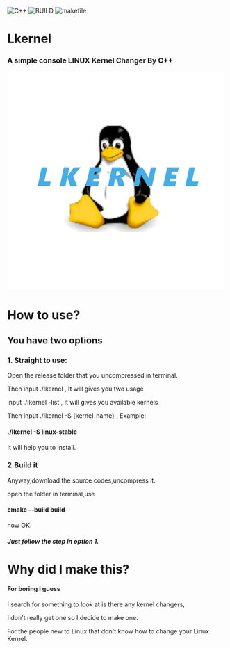 ![C++](https://img.shields.io/badge/C++-green.svg)      ![BUILD](https://img.shields.io/badge/BUILD-0.2alpha-orange.svg)    ![makefile](https://img.shields.io/badge/Makefile-purple.svg) 
# Lkernel
### A simple console LINUX Kernel Changer By C++

![image](lkernel.png)

# How to use?
## You have two options
### 1. Straight to use:
Open the release folder that you uncompressed in terminal.

Then input ./lkernel , It will gives you two usage

input ./lkernel -list , It will gives you available kernels

Then input ./lkernel -S {kernel-name} , Example: 

#### ./lkernel -S linux-stable

It will help you to install.

### 2.Build it

Anyway,download the source codes,uncompress it.

open the folder in terminal,use

#### cmake --build build

now OK.

##### Just follow the step in option 1.

# Why did I make this?

#### For boring I guess

I search for something to look at is there any kernel changers,

I don't really get one so I decide to make one.

For the people new to Linux that don't know how to change your Linux Kernel.
